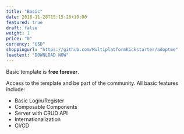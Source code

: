 ```yaml
---
title: "Basic"
date: 2018-11-28T15:15:26+10:00
featured: true
draft: false
weight: 1
price: "0"
currency: "USD"
shoppingurl: "https://github.com/MultiplatformKickstarter/adoptme"
leadtext: "DOWNLOAD NOW"
---
```


Basic template is **free forever**. 

Access to the template and be part of the community. All basic features include:

* Basic Login/Register
* Composable Components
* Server with CRUD API
* Internationalization
* CI/CD
